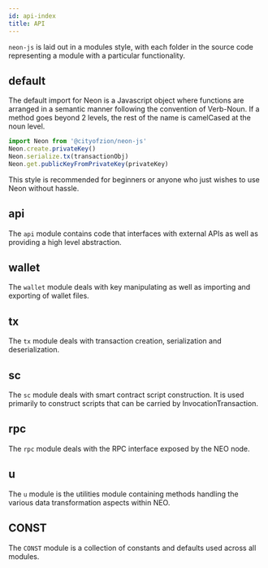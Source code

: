 ```yaml
---
id: api-index
title: API
---
```


`neon-js` is laid out in a modules style, with each folder in the source code representing a module with a particular functionality.

## default

The default import for Neon is a Javascript object where functions are arranged in a semantic manner following the convention of Verb-Noun. If a method goes beyond 2 levels, the rest of the name is camelCased at the noun level.

```js
import Neon from '@cityofzion/neon-js'
Neon.create.privateKey()
Neon.serialize.tx(transactionObj)
Neon.get.publicKeyFromPrivateKey(privateKey)
```

This style is recommended for beginners or anyone who just wishes to use Neon without hassle.

## api

The `api` module contains code that interfaces with external APIs as well as providing a high level abstraction.

## wallet

The `wallet` module deals with key manipulating as well as importing and exporting of wallet files.

## tx

The `tx` module deals with transaction creation, serialization and deserialization.

## sc

The `sc` module deals with smart contract script construction. It is used primarily to construct scripts that can be carried by InvocationTransaction.

## rpc

The `rpc` module deals with the RPC interface exposed by the NEO node.

## u

The `u` module is the utilities module containing methods handling the various data transformation aspects within NEO.

## CONST

The `CONST` module is a collection of constants and defaults used across all modules.

